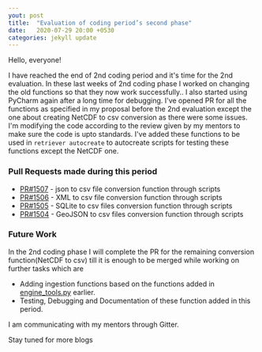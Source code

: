 ```yaml
---
yout: post
title:  "Evaluation of coding period’s second phase"
date:   2020-07-29 20:00 +0530
categories: jekyll update
---
```

Hello, everyone! 

I have reached the end of 2nd coding period and it's time for the 2nd evaluation. In these last weeks of 2nd coding phase I worked on changing the old functions so that they now work successfully.. I also started using PyCharm again after a long time for debugging. I've opened PR for all the functions as specified in my proposal before the 2nd evaluation except the one about creating NetCDF to csv conversion as there were some issues. I'm modifying the code according to the review given by my mentors to make sure the code is upto standards. I've added these functions to be used in `retriever autocreate` to autocreate scripts for testing these functions except the NetCDF one.
### Pull Requests made during this period
* [PR#1507](https://github.com/weecology/retriever/pull/1507) - json to csv file conversion function through scripts
* [PR#1506](https://github.com/weecology/retriever/pull/1506) - XML to csv file conversion function through scripts
* [PR#1505](https://github.com/weecology/retriever/pull/1505) - SQLite to csv files conversion function through scripts
* [PR#1504](https://github.com/weecology/retriever/pull/1504) - GeoJSON to csv files conversion function through scripts

### Future Work
 In the 2nd coding phase I will complete the PR for the remaining conversion function(NetCDF to csv) till it is enough to be merged while working on further tasks which are 
* Adding ingestion functions based on the functions added in [engine_tools.py](https://github.com/weecology/retriever/blob/e6c54e6d870d9611502469e38247ce9276c9c8e0/retriever/lib/engine_tools.py) earlier.
* Testing, Debugging and Documentation of these function added in this period.
 
I am communicating with my mentors through Gitter.

Stay tuned for more blogs
